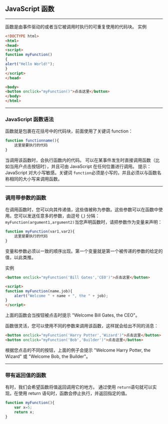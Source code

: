 ## JavaScript 函数

---
函数是由事件驱动的或者当它被调用时执行的可重复使用的代码块。
实例
```html
<!DOCTYPE html>
<html>
<head>
<script>
function myFunction()
{
alert("Hello World!");
}
</script>
</head>

<body>
<button onclick="myFunction()">点击这里</button>
</body>
</html>
```

---

### JavaScript 函数语法
函数就是包裹在花括号中的代码块，前面使用了关键词 function：
```javascript
function functionname(){
    这里是要执行的代码
}
```
当调用该函数时，会执行函数内的代码。
可以在某事件发生时直接调用函数（比如当用户点击按钮时），并且可由 JavaScript 在任何位置进行调用。
提示：JavaScript 对大小写敏感。关键词 `function`必须是小写的，并且必须以与函数名称相同的大小写来调用函数。

---

### 调用带参数的函数
在调用函数时，您可以向其传递值，这些值被称为参数。这些参数可以在函数中使用。您可以发送任意多的参数，由逗号 (,) 分隔：`myFunction(argument1,argument2)`当您声明函数时，请把参数作为变量来声明：
```javascript
function myFunction(var1,var2){
    这里是要执行的代码
}
```
变量和参数必须以一致的顺序出现。第一个变量就是第一个被传递的参数的给定的值，以此类推。

实例
```html
<button onclick="myFunction('Bill Gates','CEO')">点击这里</button>

<script>
function myFunction(name,job){
    alert("Welcome " + name + ", the " + job);
}
</script>
```
上面的函数会当按钮被点击时提示 "Welcome Bill Gates, the CEO"。

函数很灵活，您可以使用不同的参数来调用该函数，这样就会给出不同的消息：
```html
<button onclick="myFunction('Harry Potter','Wizard')">点击这里</button>
<button onclick="myFunction('Bob','Builder')">点击这里</button>
```
根据您点击的不同的按钮，上面的例子会提示 "Welcome Harry Potter, the Wizard" 或 "Welcome Bob, the Builder"。

---

### 带有返回值的函数
有时，我们会希望函数将值返回调用它的地方。
通过使用 `return`语句就可以实现。在使用 return 语句时，函数会停止执行，并返回指定的值。
```javascript
function myFunction(){
    var x=5;
    return x;
}
```
